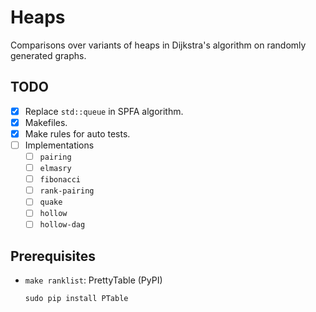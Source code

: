 # Heaps
Comparisons over variants of heaps in Dijkstra's algorithm on randomly generated graphs.

## TODO
* [x] Replace `std::queue` in SPFA algorithm.
* [x] Makefiles.
* [x] Make rules for auto tests.
* [ ] Implementations
    * [ ] `pairing`
    * [ ] `elmasry`
    * [ ] `fibonacci`
    * [ ] `rank-pairing`
    * [ ] `quake`
    * [ ] `hollow`
    * [ ] `hollow-dag`

## Prerequisites
* `make ranklist`: PrettyTable (PyPI)
  ```shell
  sudo pip install PTable
  ```